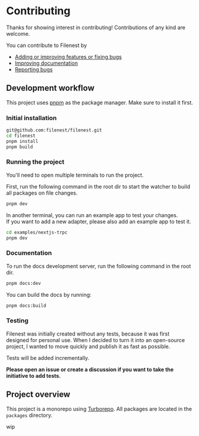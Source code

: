 # Contributing

Thanks for showing interest in contributing! Contributions of any kind are welcome.

You can contribute to Filenest by
- [Adding or improving features or fixing bugs](#development-workflow)
- [Improving documentation](#documentation)
- [Reporting bugs](https://github.com/filenest/filenest/issues)

## Development workflow

This project uses [pnpm](https://pnpm.io/) as the package manager. Make sure to install it first.

### Initial installation

```sh
git@github.com:filenest/filenest.git
cd filenest
pnpm install
pnpm build
```

### Running the project

You'll need to open multiple terminals to run the project.

First, run the following command in the root dir
to start the watcher to build all packages on file changes.

```sh
pnpm dev
```

In another terminal, you can run an example app to test your changes.  
If you want to add a new adapter, please also add an example app to test it.

```sh
cd examples/nextjs-trpc
pnpm dev
```

### Documentation

To run the docs development server, run the following command in the root dir.

```sh
pnpm docs:dev
```

You can build the docs by running:

```sh
pnpm docs:build
```

### Testing

Filenest was initially created without any tests,
because it was first designed for personal use.
When I decided to turn it into an open-source project,
I wanted to move quickly and publish it as fast as possible.

Tests will be added incrementally.

**Please open an issue or create a discussion if you want to take the initiative to add tests.**

## Project overview

This project is a monorepo using [Turborepo](https://turbo.build/repo/docs).
All packages are located in the `packages` directory.

wip